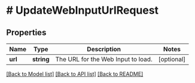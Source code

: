 # # UpdateWebInputUrlRequest

## Properties

Name | Type | Description | Notes
------------ | ------------- | ------------- | -------------
**url** | **string** | The URL for the Web Input to load. | [optional]

[[Back to Model list]](../../README.md#models) [[Back to API list]](../../README.md#endpoints) [[Back to README]](../../README.md)
